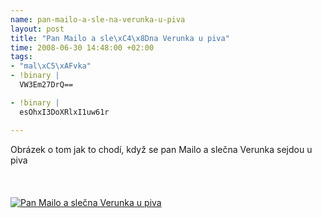 ```yaml
--- 
name: pan-mailo-a-sle-na-verunka-u-piva
layout: post
title: "Pan Mailo a sle\xC4\x8Dna Verunka u piva"
time: 2008-06-30 14:48:00 +02:00
tags: 
- "mal\xC5\xAFvka"
- !binary |
  VW3Em27DrQ==

- !binary |
  esOhxI3DoXRlxI1uw61r

---
```

<!--texy-->Obrázek o tom jak to chodí, když se pan Mailo a slečna Verunka sejdou u piva<br/><br/><a name='more'></a><br/><br/><a title="Pan Mailo a slečna Verunka u piva" href="http://www.rooland.cz/wp-content/uploads/2008/06/u_piva.bmp"><img src="http://www.rooland.cz/wp-content/uploads/2008/06/u_piva.bmp" alt="Pan Mailo a slečna Verunka u piva" /></a>
